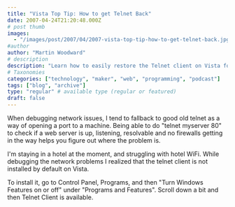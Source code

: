 ```yaml
---
title: "Vista Top Tip: How to get Telnet Back"
date: 2007-04-24T21:20:48.000Z
# post thumb
images:
  - "/images/post/2007/04/2007-vista-top-tip-how-to-get-telnet-back.jpg"
#author
author: "Martin Woodward"
# description
description: "Learn how to easily restore the Telnet client on Vista for effective network troubleshooting in just a few simple steps."
# Taxonomies
categories: ["technology", "maker", "web", "programming", "podcast"]
tags: ["blog", "archive"]
type: "regular" # available type (regular or featured)
draft: false
---
```


[](http://www.woodwardweb.com/WindowsLiveWriter/VistaTopTipHowtogetTelnetBack_952B/vista%5B6%5D.png)When debugging network issues, I tend to fallback to good old telnet as a way of opening a port to a machine. Being able to do "telnet myserver 80" to check if a web server is up, listening, resolvable and no firewalls getting in the way helps you figure out where the problem is.

I'm staying in a hotel at the moment, and struggling with hotel WiFi. While debugging the network problems I realized that the telnet client is not installed by default on Vista.

To install it, go to Control Panel, Programs, and then "Turn Windows Features on or off" under "Programs and Features". Scroll down a bit and then Telnet Client is available.
